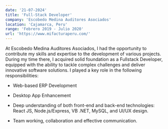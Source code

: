 ```yaml
---
date: '21-07-2024'
title: 'Full-Stack Developer'
company: 'Escobedo Medina Auditores Asociados'
location: 'Cajamarca, Peru'
range: 'Febrero 2019 - Julio 2020'
url: 'https://www.mifacturaperu.com/'
---
```



At Escobedo Medina Auditores Asociados, I had the opportunity to contribute my skills and expertise to the development of various projects. During my time there, I acquired solid foundation as a Fullstack Developer, equipped with the ability to tackle complex challenges and deliver innovative software solutions. I played a key role in the following responsibilities:

- Web-based ERP Development

- Desktop App Enhancement

- Deep understanding of both front-end and back-end technologies: React JS, Node.js/Express, VB .NET, MySQL, and UI/UX design.

- Team working, collaboration and effective communication.